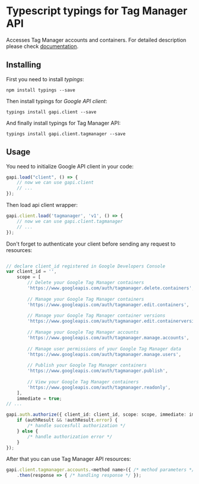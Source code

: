 # Typescript typings for Tag Manager API
Accesses Tag Manager accounts and containers.
For detailed description please check [documentation](https://developers.google.com/tag-manager/api/v1/).

## Installing

First you need to install *typings*:
```
npm install typings --save 
```

Then install typings for *Google API client*:
```
typings install gapi.client --save 
```

And finally install typings for Tag Manager API:
```
typings install gapi.client.tagmanager --save 
```

## Usage

You need to initialize Google API client in your code:
```typescript
gapi.load("client", () => { 
    // now we can use gapi.client
    // ... 
});
```

Then load api client wrapper:
```typescript
gapi.client.load('tagmanager', 'v1', () => {
    // now we can use gapi.client.tagmanager
    // ... 
});
```

Don't forget to authenticate your client before sending any request to resources:
```typescript

// declare client_id registered in Google Developers Console
var client_id = '',
    scope = [     
        // Delete your Google Tag Manager containers
        'https://www.googleapis.com/auth/tagmanager.delete.containers',
    
        // Manage your Google Tag Manager containers
        'https://www.googleapis.com/auth/tagmanager.edit.containers',
    
        // Manage your Google Tag Manager container versions
        'https://www.googleapis.com/auth/tagmanager.edit.containerversions',
    
        // Manage your Google Tag Manager accounts
        'https://www.googleapis.com/auth/tagmanager.manage.accounts',
    
        // Manage user permissions of your Google Tag Manager data
        'https://www.googleapis.com/auth/tagmanager.manage.users',
    
        // Publish your Google Tag Manager containers
        'https://www.googleapis.com/auth/tagmanager.publish',
    
        // View your Google Tag Manager containers
        'https://www.googleapis.com/auth/tagmanager.readonly',
    ],
    immediate = true;
// ...

gapi.auth.authorize({ client_id: client_id, scope: scope, immediate: immediate }, authResult => {
    if (authResult && !authResult.error) {
        /* handle succesfull authorization */
    } else {
        /* handle authorization error */
    }
});            
```

After that you can use Tag Manager API resources:

```typescript
gapi.client.tagmanager.accounts.<method name>({ /* method parameters */ })
    .then(response => { /* handling response */ });
```